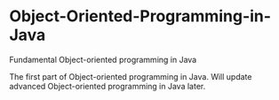 # Object-Oriented-Programming-in-Java
Fundamental Object-oriented programming in Java

The first part of Object-oriented programming in Java. Will update advanced Object-oriented programming in Java later.
